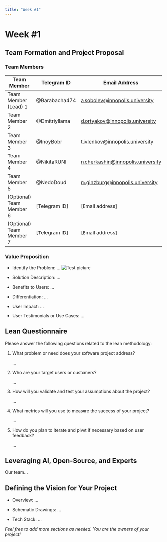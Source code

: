 ```yaml
---
title: "Week #1"
---
```


# Week #1

## **Team Formation and Project Proposal**

### **Team Members**

| Team Member              | Telegram ID   | Email Address                     |
|--------------------------|---------------|-----------------------------------|
| Team Member (Lead) 1     | @Barabacha474 | a.sobolev@innopolis.university    |
| Team Member 2            | @Dmitriyllama | d.ortyakov@innopolis.university   |
| Team Member 3            | @InoyBobr     | t.ivlenkov@innopolis.university   |
| Team Member 4            | @NikitaRUNI   | n.cherkashin@innopolis.university |
| Team Member 5            | @NedoDoud     | m.ginzburg@innopolis.university   |
| (Optional) Team Member 6 | [Telegram ID] | [Email address] |
| (Optional) Team Member 7 | [Telegram ID] | [Email address] |

### **Value Proposition**

- Identify the Problem:
...
  <img src="/2024/Frontline-Walker/Casual-NotCasual-statistics.jpg" alt="Test picture">

- Solution Description:
...

- Benefits to Users:
...

- Differentiation:
...

- User Impact:
...

- User Testimonials or Use Cases:
...

## **Lean Questionnaire**

Please answer the following questions related to the lean methodology:

1. What problem or need does your software project address? 
   
   ...

2. Who are your target users or customers?

   ...

3. How will you validate and test your assumptions about the project?

   ...

4. What metrics will you use to measure the success of your project?

   ...

5. How do you plan to iterate and pivot if necessary based on user feedback?

   ...

## **Leveraging AI, Open-Source, and Experts**

Our team...

## **Defining the Vision for Your Project**

- Overview: ...

- Schematic Drawings: ...

- Tech Stack: ...

*Feel free to add more sections as needed. You are the owners of your project!*
